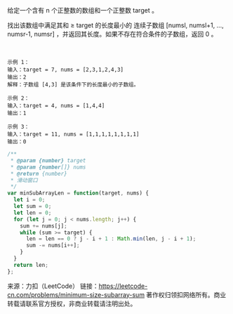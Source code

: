 给定一个含有 n 个正整数的数组和一个正整数 target 。

找出该数组中满足其和 ≥ target 的长度最小的 连续子数组 [numsl, numsl+1, ..., numsr-1, numsr] ，并返回其长度。如果不存在符合条件的子数组，返回 0 。

 
```
示例 1：
输入：target = 7, nums = [2,3,1,2,4,3]
输出：2
解释：子数组 [4,3] 是该条件下的长度最小的子数组。

示例 2：
输入：target = 4, nums = [1,4,4]
输出：1

示例 3：
输入：target = 11, nums = [1,1,1,1,1,1,1,1]
输出：0
```

```js
/**
 * @param {number} target
 * @param {number[]} nums
 * @return {number}
 * 滑动窗口
 */
var minSubArrayLen = function(target, nums) {
  let i = 0;
  let sum = 0;
  let len = 0;
  for (let j = 0; j < nums.length; j++) {
    sum += nums[j];
    while (sum >= target) {
      len = len == 0 ? j - i + 1 : Math.min(len, j - i + 1);
      sum -= nums[i++];
    }
  }
  return len;
};
```





来源：力扣（LeetCode）
链接：https://leetcode-cn.com/problems/minimum-size-subarray-sum
著作权归领扣网络所有。商业转载请联系官方授权，非商业转载请注明出处。




